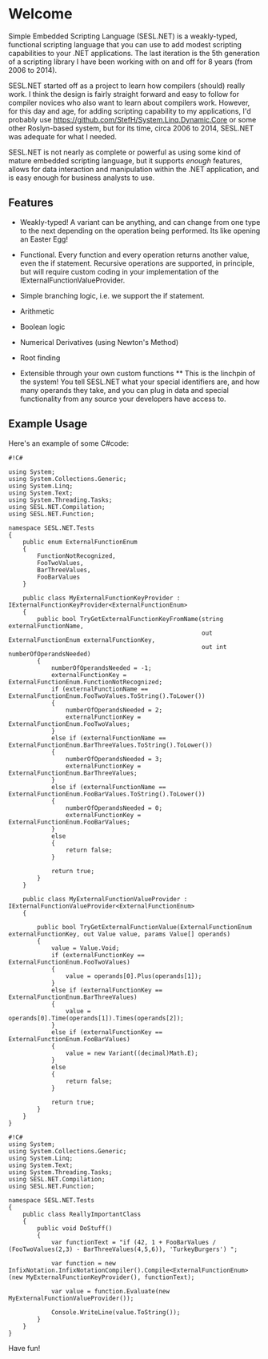 # Welcome

Simple Embedded Scripting Language (SESL.NET) is a weakly-typed, functional scripting language that you can use to add modest scripting capabilities to your .NET applications.  The last iteration is the 5th generation of a scripting library I have been working with on and off for 8 years (from 2006 to 2014).

SESL.NET started off as a project to learn how compilers (should) really work.  I think the design is fairly straight forward and easy to follow for compiler novices who also want to learn about compilers work.  However, for this day and age, for adding scripting capability to my applications, I'd probably use https://github.com/StefH/System.Linq.Dynamic.Core or some other Roslyn-based system, but for its time, circa 2006 to 2014, SESL.NET was adequate for what I needed.

SESL.NET is not nearly as complete or powerful as using some kind of mature embedded scripting language, but it supports *enough* features, allows for data interaction and manipulation within the .NET application, and is easy enough for business analysts to use.

## Features

* Weakly-typed!  A variant can be anything, and can change from one type to the next depending on the operation being performed.  Its like opening an Easter Egg!

* Functional.  Every function and every operation returns another value, even the if statement.  Recursive operations are supported, in principle, but will require custom coding in your implementation of the IExternalFunctionValueProvider.

* Simple branching logic, i.e. we support the if statement.

* Arithmetic

* Boolean logic

* Numerical Derivatives (using Newton's Method)

* Root finding

* Extensible through your own custom functions
** This is the linchpin of the system!  You tell SESL.NET what your special identifiers are, and how many operands they take, and you can plug in data and special functionality from any source your developers have access to.

## Example Usage

Here's an example of some C#code:

```
#!C#

using System;
using System.Collections.Generic;
using System.Linq;
using System.Text;
using System.Threading.Tasks;
using SESL.NET.Compilation;
using SESL.NET.Function;

namespace SESL.NET.Tests
{
	public enum ExternalFunctionEnum
	{
		FunctionNotRecognized,
		FooTwoValues,
		BarThreeValues,
		FooBarValues
	}

	public class MyExternalFunctionKeyProvider : IExternalFunctionKeyProvider<ExternalFunctionEnum>
	{
		public bool TryGetExternalFunctionKeyFromName(string externalFunctionName,
													  out ExternalFunctionEnum externalFunctionKey,
													  out int numberOfOperandsNeeded)
		{
			numberOfOperandsNeeded = -1;
			externalFunctionKey = ExternalFunctionEnum.FunctionNotRecognized;
			if (externalFunctionName == ExternalFunctionEnum.FooTwoValues.ToString().ToLower())
			{
				numberOfOperandsNeeded = 2;
				externalFunctionKey = ExternalFunctionEnum.FooTwoValues;
			}
			else if (externalFunctionName == ExternalFunctionEnum.BarThreeValues.ToString().ToLower())
			{
				numberOfOperandsNeeded = 3;
				externalFunctionKey = ExternalFunctionEnum.BarThreeValues;
			}
			else if (externalFunctionName == ExternalFunctionEnum.FooBarValues.ToString().ToLower())
			{
				numberOfOperandsNeeded = 0;
				externalFunctionKey = ExternalFunctionEnum.FooBarValues;
			}
			else
			{
				return false;
			}

			return true;
		}
	}

	public class MyExternalFunctionValueProvider : IExternalFunctionValueProvider<ExternalFunctionEnum>
	{

		public bool TryGetExternalFunctionValue(ExternalFunctionEnum externalFunctionKey, out Value value, params Value[] operands)
		{
			value = Value.Void;
			if (externalFunctionKey == ExternalFunctionEnum.FooTwoValues)
			{
				value = operands[0].Plus(operands[1]);
			}
			else if (externalFunctionKey == ExternalFunctionEnum.BarThreeValues)
			{
				value = operands[0].Time(operands[1]).Times(operands[2]);
			}
			else if (externalFunctionKey == ExternalFunctionEnum.FooBarValues)
			{
				value = new Variant((decimal)Math.E);
			}
			else
			{
				return false;
			}

			return true;
		}
	}
}

```

```
#!C#
using System;
using System.Collections.Generic;
using System.Linq;
using System.Text;
using System.Threading.Tasks;
using SESL.NET.Compilation;
using SESL.NET.Function;

namespace SESL.NET.Tests
{
	public class ReallyImportantClass
	{
		public void DoStuff()
		{
			var functionText = "if (42, 1 + FooBarValues / (FooTwoValues(2,3) - BarThreeValues(4,5,6)), 'TurkeyBurgers') ";

			var function = new InfixNotation.InfixNotationCompiler().Compile<ExternalFunctionEnum>(new MyExternalFunctionKeyProvider(), functionText);

			var value = function.Evaluate(new MyExternalFunctionValueProvider());

			Console.WriteLine(value.ToString());
		}
	}
}

```

Have fun!
